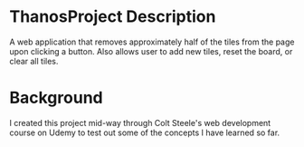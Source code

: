 # ThanosProject Description
A web application that removes approximately half of the tiles from the page upon clicking a button. Also allows user to add new tiles, reset the board, or clear all tiles.

# Background
I created this project mid-way through Colt Steele's web development course on Udemy to test out some of the concepts I have learned so far.
